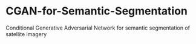 # CGAN-for-Semantic-Segmentation
Conditional Generative Adversarial Network for semantic segmentation of satellite imagery 
